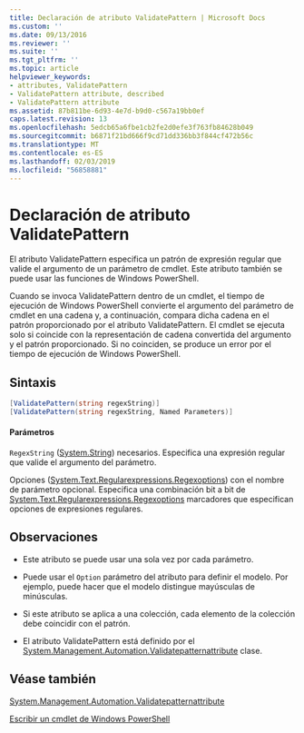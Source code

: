 ```yaml
---
title: Declaración de atributo ValidatePattern | Microsoft Docs
ms.custom: ''
ms.date: 09/13/2016
ms.reviewer: ''
ms.suite: ''
ms.tgt_pltfrm: ''
ms.topic: article
helpviewer_keywords:
- attributes, ValidatePattern
- ValidatePattern attribute, described
- ValidatePattern attribute
ms.assetid: 87b811be-6d93-4e7d-b9d0-c567a19bb0ef
caps.latest.revision: 13
ms.openlocfilehash: 5edcb65a6fbe1cb2fe2d0efe3f763fb84628b049
ms.sourcegitcommit: b6871f21bd666f9cd71dd336bb3f844cf472b56c
ms.translationtype: MT
ms.contentlocale: es-ES
ms.lasthandoff: 02/03/2019
ms.locfileid: "56858881"
---
```

# <a name="validatepattern-attribute-declaration"></a>Declaración de atributo ValidatePattern

El atributo ValidatePattern especifica un patrón de expresión regular que valide el argumento de un parámetro de cmdlet. Este atributo también se puede usar las funciones de Windows PowerShell.

Cuando se invoca ValidatePattern dentro de un cmdlet, el tiempo de ejecución de Windows PowerShell convierte el argumento del parámetro de cmdlet en una cadena y, a continuación, compara dicha cadena en el patrón proporcionado por el atributo ValidatePattern. El cmdlet se ejecuta solo si coincide con la representación de cadena convertida del argumento y el patrón proporcionado. Si no coinciden, se produce un error por el tiempo de ejecución de Windows PowerShell.

## <a name="syntax"></a>Sintaxis

```csharp
[ValidatePattern(string regexString)]
[ValidatePattern(string regexString, Named Parameters)]
```

#### <a name="parameters"></a>Parámetros

`RegexString` ([System.String](/dotnet/api/System.String)) necesarios. Especifica una expresión regular que valide el argumento del parámetro.

Opciones ([System.Text.Regularexpressions.Regexoptions](/dotnet/api/System.Text.RegularExpressions.RegexOptions)) con el nombre de parámetro opcional. Especifica una combinación bit a bit de [System.Text.Regularexpressions.Regexoptions](/dotnet/api/System.Text.RegularExpressions.RegexOptions) marcadores que especifican opciones de expresiones regulares.

## <a name="remarks"></a>Observaciones

- Este atributo se puede usar una sola vez por cada parámetro.

- Puede usar el `Option` parámetro del atributo para definir el modelo. Por ejemplo, puede hacer que el modelo distingue mayúsculas de minúsculas.

- Si este atributo se aplica a una colección, cada elemento de la colección debe coincidir con el patrón.

- El atributo ValidatePattern está definido por el [System.Management.Automation.Validatepatternattribute](/dotnet/api/System.Management.Automation.ValidatePatternAttribute) clase.

## <a name="see-also"></a>Véase también

[System.Management.Automation.Validatepatternattribute](/dotnet/api/System.Management.Automation.ValidatePatternAttribute)

[Escribir un cmdlet de Windows PowerShell](./writing-a-windows-powershell-cmdlet.md)
